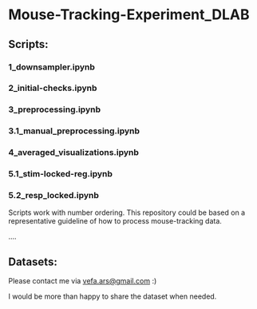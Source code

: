 # Mouse-Tracking-Experiment_DLAB

## Scripts:
### 1_downsampler.ipynb

### 2_initial-checks.ipynb

### 3_preprocessing.ipynb
### 3.1_manual_preprocessing.ipynb

### 4_averaged_visualizations.ipynb

### 5.1_stim-locked-reg.ipynb

### 5.2_resp_locked.ipynb

Scripts work with number ordering.
This repository could be based on a representative guideline of how to process mouse-tracking data.

....

## Datasets:

Please contact me via vefa.ars@gmail.com :)

I would be more than happy to share the dataset when needed.


